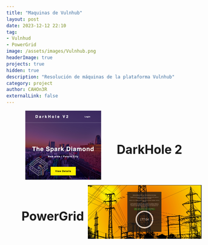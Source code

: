 ```yaml
---
title: "Maquinas de Vulnhub"
layout: post
date: 2023-12-12 22:10
tag: 
- Vulnhud
- PowerGrid
image: /assets/images/Vulnhub.png
headerImage: true
projects: true
hidden: true
description: "Resolución de máquinas de la plataforma Vulnhub"
category: project
author: CAHOn3R
externalLink: false
---
```

<!-- Darkhole2-Vulnhub -->

<figure style="display: flex; align-items: center;">
  <a href="/DarkHole2-Vulnhub" style="flex: 0;">
    <img src="/assets/images/Darkhole2/Darkhole2.png" alt="Descripción de la imagen" class="imagen-grande">
  </a>
  <a href="/DarkHole2-Vulnhub" style="flex: 1; text-decoration: none; color: inherit;">
    <h1 style="font-size: 32px; font-weight: bold; cursor: pointer; text-align: right;">DarkHole 2 </h1>
  </a>
</figure>

<style>
  .imagen-grande {
    margin-right: 10px;
    margin-bottom: 0;
    margin-top: 0;
    vertical-align: middle;
    /* Define aquí el tamaño que desees */
    max-width: 300px; /* Puedes ajustar este valor según tus necesidades */
    height: auto; /* Esto asegura que la relación de aspecto se mantenga */
  }
</style>

<!-- PowerGrid-Vulnhub -->

<figure style="display: flex; align-items: center;">
  <a href="/PowerGrid-Vulnhub" style="flex: 1; text-decoration: none; color: inherit; text-align: left;">
    <h1 style="font-size: 32px; font-weight: bold; cursor: pointer;">PowerGrid</h1>
  </a>
  <a href="/PowerGrid-Vulnhub" style="flex: 0;">
    <img src="/assets/images/powergrid.jpeg" alt="Descripción de la imagen" class="imagen-grande">
  </a>
</figure>


<style>
  .imagen-grande {
    margin-left: 10px;
    margin-bottom: 0;
    margin-top: 0;
    vertical-align: middle;
    /* Define aquí el tamaño que desees */
    max-width: 300px; /* Puedes ajustar este valor según tus necesidades */
    height: auto; /* Esto asegura que la relación de aspecto se mantenga */
  }
</style>
<!--
<figure style="display: flex; align-items: center;">
  <a href="/Lame-HackTheBox" style="flex: 0;">
    <img src="/assets/images/Lame-HackTheBox.png" alt="Descripción de la imagen" class="imagen-grande">
  </a>
  <a href="/Lame-HackTheBox" style="flex: 1; text-decoration: none; color: inherit;">
    <h1 style="font-size: 32px; font-weight: bold; cursor: pointer; text-align: right;">LAME</h1>
  </a>
</figure>

<style>
  .imagen-grande {
    margin-right: 10px;
    margin-bottom: 0;
    margin-top: 0;
    vertical-align: middle;
    /* Define aquí el tamaño que desees */
    max-width: 300px; /* Puedes ajustar este valor según tus necesidades */
    height: auto; /* Esto asegura que la relación de aspecto se mantenga */
  }
</style>
-->

